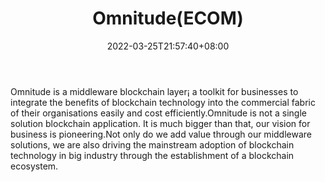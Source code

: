 ﻿---
weight: 
title: "Omnitude(ECOM)"
description: "Omnitude is a middleware blockchain layer¡­ a toolkit for businesses to integrate the benefits of blockchain technology into the commercial fabric of their organisation..."
date: 2022-03-25T21:57:40+08:00
lastmod: 2022-03-25T16:45:40+08:00
draft: false
authors: ["Metabd"]
featuredImage: "omnitudeecom.webp"
link: ""
tags: ["Êý×Ö´ú±Ò","Omnitude(ECOM)"]
categories: ["navigation"]
navigation: ["Êý×Ö´ú±Ò"]
lightgallery: true
toc: true
pinned: false
recommend: false
recommend1: false
---
Omnitude is a middleware blockchain layer¡­ a toolkit for businesses to integrate the benefits of blockchain technology into the commercial fabric of their organisations easily and cost efficiently.Omnitude is not a single solution blockchain application. It is much bigger than that, our vision for business is pioneering.Not only do we add value through our middleware solutions, we are also driving the mainstream adoption of blockchain technology in big industry through the establishment of a blockchain ecosystem.

